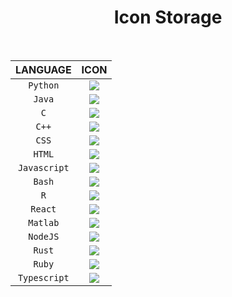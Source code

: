 <h1 align="center">Icon Storage</h1>

<div align="center" style="inline-block"> 
<br/>

| LANGUAGE | ICON |
| :------: | :-: |
| `Python` | ![](https://skillicons.dev/icons?i=python) |
| `Java` | ![](https://skillicons.dev/icons?i=java) |
| `C` | ![](https://skillicons.dev/icons?i=c) |
| `C++` | ![](https://skillicons.dev/icons?i=cpp) |
| `CSS` | ![](https://skillicons.dev/icons?i=css) |
| `HTML` | ![](https://skillicons.dev/icons?i=html) |
| `Javascript` | ![](https://skillicons.dev/icons?i=js) |
| `Bash` | ![](https://skillicons.dev/icons?i=bash) |
| `R` | ![](https://skillicons.dev/icons?i=r) |
| `React` | ![](https://skillicons.dev/icons?i=react) |
| `Matlab` | ![](https://skillicons.dev/icons?i=matlab) |
| `NodeJS` | ![](https://skillicons.dev/icons?i=nodejs) |
| `Rust` | ![](https://skillicons.dev/icons?i=rust) |
| `Ruby` | ![](https://skillicons.dev/icons?i=ruby) |
| `Typescript` | ![](https://skillicons.dev/icons?i=ts) |
</div>

<!--  ![](https://skillicons.dev/icons?i=) -->
